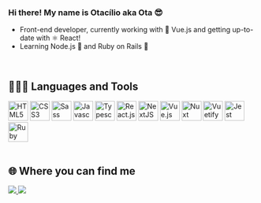 ### Hi there! My name is Otacílio aka Ota 😎

- Front-end developer, currently working with 💚 Vue.js and getting up-to-date with ⚛ React!
- Learning Node.js 💚 and Ruby on Rails 💎

<br>

## 🧑🏾‍💻 Languages and Tools

<div style="display: inline_block">
  <img width="40" height="40" title="HTML5" src="https://cdn.jsdelivr.net/gh/devicons/devicon/icons/html5/html5-original.svg" />
  <img width="40" height="40" title="CSS3" src="https://cdn.jsdelivr.net/gh/devicons/devicon/icons/css3/css3-original.svg" />
  <img idth="40" height="40" title="Sass" src="https://cdn.jsdelivr.net/gh/devicons/devicon/icons/sass/sass-original.svg" />
  <img width="40" height="40" title="Javascript" src="https://cdn.jsdelivr.net/gh/devicons/devicon/icons/javascript/javascript-original.svg" />
  <img width="40" height="40" title="Typescript" src="https://cdn.jsdelivr.net/gh/devicons/devicon/icons/typescript/typescript-original.svg" />
  <img width="40" height="40" title="React.js" src="https://cdn.jsdelivr.net/gh/devicons/devicon/icons/react/react-original.svg" />
  <img width="40" height="40" title="NextJS" src="https://cdn.jsdelivr.net/gh/devicons/devicon/icons/nextjs/nextjs-original-wordmark.svg" />        
  <img width="40" height="40" title="Vue.js" src="https://cdn.jsdelivr.net/gh/devicons/devicon/icons/vuejs/vuejs-original.svg" />
  <img width="40" height="40" title="Nuxt" src="https://cdn.jsdelivr.net/gh/devicons/devicon/icons/nuxtjs/nuxtjs-original.svg" />
  <img width="40" height="40" title="Vuetify" src="https://cdn.jsdelivr.net/gh/devicons/devicon/icons/vuetify/vuetify-original.svg" />
  <img width="40" height="40" title="Jest" src="https://cdn.jsdelivr.net/gh/devicons/devicon/icons/jest/jest-plain.svg" />
  <img width="40" height="40" title="Ruby" src="https://cdn.jsdelivr.net/gh/devicons/devicon@latest/icons/ruby/ruby-original.svg" />
            
</div>

<br>

## 🌐 Where you can find me
<div style="display: inline_block">
  <a href="https://linkedin.com/in/otaneto">
    <img src="https://img.shields.io/badge/LinkedIn-0077B5?style=for-the-badge&logo=linkedin&logoColor=white" />
  </a>
  <a href="https://twitter.com/otaneto">
    <img src="https://img.shields.io/badge/Twitter-1DA1F2?style=for-the-badge&logo=twitter&logoColor=white" />
  </a>
</div>
